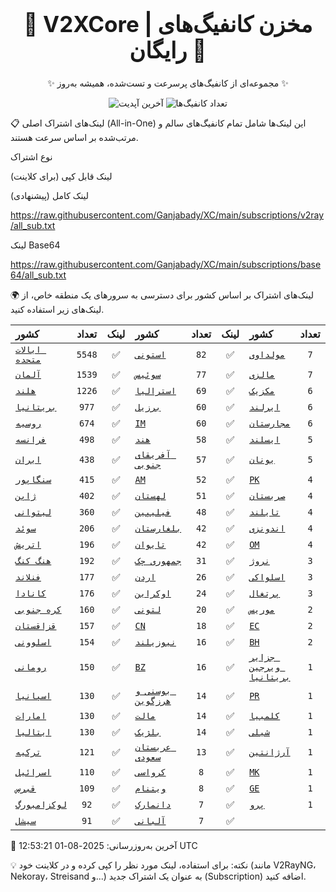 <div align="center">
<h1 style="font-size: 2.5em; font-weight: bold;">🚀 V2XCore | مخزن کانفیگ‌های رایگان 🚀</h1>
<p>✨ مجموعه‌ای از کانفیگ‌های پرسرعت و تست‌شده، همیشه به‌روز ✨</p>

<p>
<img src="https://img.shields.io/badge/Updated-2025-08-01 12:53:21 UTC-blue?style=for-the-badge&logo=github" alt="آخرین آپدیت">
<img src="https://img.shields.io/badge/Configs-28964-green?style=for-the-badge&logo=serverless" alt="تعداد کانفیگ‌ها">
</p>
</div>

📋 لینک‌های اشتراک اصلی (All-in-One)
این لینک‌ها شامل تمام کانفیگ‌های سالم و مرتب‌شده بر اساس سرعت هستند.

نوع اشتراک

لینک قابل کپی (برای کلاینت)

لینک کامل (پیشنهادی)

https://raw.githubusercontent.com/Ganjabady/XC/main/subscriptions/v2ray/all_sub.txt

لینک Base64

https://raw.githubusercontent.com/Ganjabady/XC/main/subscriptions/base64/all_sub.txt

🌍 لینک‌های اشتراک بر اساس کشور
برای دسترسی به سرورهای یک منطقه خاص، از لینک‌های زیر استفاده کنید.

| کشور | تعداد | لینک | کشور | تعداد | لینک | کشور | تعداد | لینک |
| :--- | :---: | :---: | :--- | :---: | :---: | :--- | :---: | :---: |
| [`ایالات متحده`](https://raw.githubusercontent.com/Ganjabady/XC/main/subscriptions/regions/US.txt) | `5548` | ✅ | [`استونی`](https://raw.githubusercontent.com/Ganjabady/XC/main/subscriptions/regions/EE.txt) | `82` | ✅ | [`مولداوی`](https://raw.githubusercontent.com/Ganjabady/XC/main/subscriptions/regions/MD.txt) | `7` | ✅ |
| [`آلمان`](https://raw.githubusercontent.com/Ganjabady/XC/main/subscriptions/regions/DE.txt) | `1539` | ✅ | [`سوئیس`](https://raw.githubusercontent.com/Ganjabady/XC/main/subscriptions/regions/CH.txt) | `77` | ✅ | [`مالزی`](https://raw.githubusercontent.com/Ganjabady/XC/main/subscriptions/regions/MY.txt) | `7` | ✅ |
| [`هلند`](https://raw.githubusercontent.com/Ganjabady/XC/main/subscriptions/regions/NL.txt) | `1226` | ✅ | [`استرالیا`](https://raw.githubusercontent.com/Ganjabady/XC/main/subscriptions/regions/AU.txt) | `69` | ✅ | [`مکزیک`](https://raw.githubusercontent.com/Ganjabady/XC/main/subscriptions/regions/MX.txt) | `6` | ✅ |
| [`بریتانیا`](https://raw.githubusercontent.com/Ganjabady/XC/main/subscriptions/regions/GB.txt) | `977` | ✅ | [`برزیل`](https://raw.githubusercontent.com/Ganjabady/XC/main/subscriptions/regions/BR.txt) | `60` | ✅ | [`ایرلند`](https://raw.githubusercontent.com/Ganjabady/XC/main/subscriptions/regions/IE.txt) | `6` | ✅ |
| [`روسیه`](https://raw.githubusercontent.com/Ganjabady/XC/main/subscriptions/regions/RU.txt) | `674` | ✅ | [`IM`](https://raw.githubusercontent.com/Ganjabady/XC/main/subscriptions/regions/IM.txt) | `60` | ✅ | [`مجارستان`](https://raw.githubusercontent.com/Ganjabady/XC/main/subscriptions/regions/HU.txt) | `6` | ✅ |
| [`فرانسه`](https://raw.githubusercontent.com/Ganjabady/XC/main/subscriptions/regions/FR.txt) | `498` | ✅ | [`هند`](https://raw.githubusercontent.com/Ganjabady/XC/main/subscriptions/regions/IN.txt) | `58` | ✅ | [`ایسلند`](https://raw.githubusercontent.com/Ganjabady/XC/main/subscriptions/regions/IS.txt) | `5` | ✅ |
| [`ایران`](https://raw.githubusercontent.com/Ganjabady/XC/main/subscriptions/regions/IR.txt) | `438` | ✅ | [`آفریقای جنوبی`](https://raw.githubusercontent.com/Ganjabady/XC/main/subscriptions/regions/ZA.txt) | `57` | ✅ | [`یونان`](https://raw.githubusercontent.com/Ganjabady/XC/main/subscriptions/regions/GR.txt) | `5` | ✅ |
| [`سنگاپور`](https://raw.githubusercontent.com/Ganjabady/XC/main/subscriptions/regions/SG.txt) | `415` | ✅ | [`AM`](https://raw.githubusercontent.com/Ganjabady/XC/main/subscriptions/regions/AM.txt) | `52` | ✅ | [`PK`](https://raw.githubusercontent.com/Ganjabady/XC/main/subscriptions/regions/PK.txt) | `4` | ✅ |
| [`ژاپن`](https://raw.githubusercontent.com/Ganjabady/XC/main/subscriptions/regions/JP.txt) | `402` | ✅ | [`لهستان`](https://raw.githubusercontent.com/Ganjabady/XC/main/subscriptions/regions/PL.txt) | `51` | ✅ | [`صربستان`](https://raw.githubusercontent.com/Ganjabady/XC/main/subscriptions/regions/RS.txt) | `4` | ✅ |
| [`لیتوانی`](https://raw.githubusercontent.com/Ganjabady/XC/main/subscriptions/regions/LT.txt) | `360` | ✅ | [`فیلیپین`](https://raw.githubusercontent.com/Ganjabady/XC/main/subscriptions/regions/PH.txt) | `48` | ✅ | [`تایلند`](https://raw.githubusercontent.com/Ganjabady/XC/main/subscriptions/regions/TH.txt) | `4` | ✅ |
| [`سوئد`](https://raw.githubusercontent.com/Ganjabady/XC/main/subscriptions/regions/SE.txt) | `206` | ✅ | [`بلغارستان`](https://raw.githubusercontent.com/Ganjabady/XC/main/subscriptions/regions/BG.txt) | `42` | ✅ | [`اندونزی`](https://raw.githubusercontent.com/Ganjabady/XC/main/subscriptions/regions/ID.txt) | `4` | ✅ |
| [`اتریش`](https://raw.githubusercontent.com/Ganjabady/XC/main/subscriptions/regions/AT.txt) | `196` | ✅ | [`تایوان`](https://raw.githubusercontent.com/Ganjabady/XC/main/subscriptions/regions/TW.txt) | `42` | ✅ | [`OM`](https://raw.githubusercontent.com/Ganjabady/XC/main/subscriptions/regions/OM.txt) | `4` | ✅ |
| [`هنگ کنگ`](https://raw.githubusercontent.com/Ganjabady/XC/main/subscriptions/regions/HK.txt) | `192` | ✅ | [`جمهوری چک`](https://raw.githubusercontent.com/Ganjabady/XC/main/subscriptions/regions/CZ.txt) | `31` | ✅ | [`نروژ`](https://raw.githubusercontent.com/Ganjabady/XC/main/subscriptions/regions/NO.txt) | `3` | ✅ |
| [`فنلاند`](https://raw.githubusercontent.com/Ganjabady/XC/main/subscriptions/regions/FI.txt) | `177` | ✅ | [`اردن`](https://raw.githubusercontent.com/Ganjabady/XC/main/subscriptions/regions/JO.txt) | `26` | ✅ | [`اسلواکی`](https://raw.githubusercontent.com/Ganjabady/XC/main/subscriptions/regions/SK.txt) | `3` | ✅ |
| [`کانادا`](https://raw.githubusercontent.com/Ganjabady/XC/main/subscriptions/regions/CA.txt) | `176` | ✅ | [`اوکراین`](https://raw.githubusercontent.com/Ganjabady/XC/main/subscriptions/regions/UA.txt) | `24` | ✅ | [`پرتغال`](https://raw.githubusercontent.com/Ganjabady/XC/main/subscriptions/regions/PT.txt) | `3` | ✅ |
| [`کره جنوبی`](https://raw.githubusercontent.com/Ganjabady/XC/main/subscriptions/regions/KR.txt) | `160` | ✅ | [`لتونی`](https://raw.githubusercontent.com/Ganjabady/XC/main/subscriptions/regions/LV.txt) | `20` | ✅ | [`موریس`](https://raw.githubusercontent.com/Ganjabady/XC/main/subscriptions/regions/MU.txt) | `2` | ✅ |
| [`قزاقستان`](https://raw.githubusercontent.com/Ganjabady/XC/main/subscriptions/regions/KZ.txt) | `157` | ✅ | [`CN`](https://raw.githubusercontent.com/Ganjabady/XC/main/subscriptions/regions/CN.txt) | `18` | ✅ | [`EC`](https://raw.githubusercontent.com/Ganjabady/XC/main/subscriptions/regions/EC.txt) | `2` | ✅ |
| [`اسلوونی`](https://raw.githubusercontent.com/Ganjabady/XC/main/subscriptions/regions/SI.txt) | `154` | ✅ | [`نیوزیلند`](https://raw.githubusercontent.com/Ganjabady/XC/main/subscriptions/regions/NZ.txt) | `16` | ✅ | [`BH`](https://raw.githubusercontent.com/Ganjabady/XC/main/subscriptions/regions/BH.txt) | `2` | ✅ |
| [`رومانی`](https://raw.githubusercontent.com/Ganjabady/XC/main/subscriptions/regions/RO.txt) | `150` | ✅ | [`BZ`](https://raw.githubusercontent.com/Ganjabady/XC/main/subscriptions/regions/BZ.txt) | `16` | ✅ | [`جزایر ویرجین بریتانیا`](https://raw.githubusercontent.com/Ganjabady/XC/main/subscriptions/regions/VG.txt) | `1` | ✅ |
| [`اسپانیا`](https://raw.githubusercontent.com/Ganjabady/XC/main/subscriptions/regions/ES.txt) | `130` | ✅ | [`بوسنی و هرزگوین`](https://raw.githubusercontent.com/Ganjabady/XC/main/subscriptions/regions/BA.txt) | `14` | ✅ | [`PR`](https://raw.githubusercontent.com/Ganjabady/XC/main/subscriptions/regions/PR.txt) | `1` | ✅ |
| [`امارات`](https://raw.githubusercontent.com/Ganjabady/XC/main/subscriptions/regions/AE.txt) | `130` | ✅ | [`مالت`](https://raw.githubusercontent.com/Ganjabady/XC/main/subscriptions/regions/MT.txt) | `14` | ✅ | [`کلمبیا`](https://raw.githubusercontent.com/Ganjabady/XC/main/subscriptions/regions/CO.txt) | `1` | ✅ |
| [`ایتالیا`](https://raw.githubusercontent.com/Ganjabady/XC/main/subscriptions/regions/IT.txt) | `130` | ✅ | [`بلژیک`](https://raw.githubusercontent.com/Ganjabady/XC/main/subscriptions/regions/BE.txt) | `14` | ✅ | [`شیلی`](https://raw.githubusercontent.com/Ganjabady/XC/main/subscriptions/regions/CL.txt) | `1` | ✅ |
| [`ترکیه`](https://raw.githubusercontent.com/Ganjabady/XC/main/subscriptions/regions/TR.txt) | `121` | ✅ | [`عربستان سعودی`](https://raw.githubusercontent.com/Ganjabady/XC/main/subscriptions/regions/SA.txt) | `13` | ✅ | [`آرژانتین`](https://raw.githubusercontent.com/Ganjabady/XC/main/subscriptions/regions/AR.txt) | `1` | ✅ |
| [`اسرائیل`](https://raw.githubusercontent.com/Ganjabady/XC/main/subscriptions/regions/IL.txt) | `110` | ✅ | [`کرواسی`](https://raw.githubusercontent.com/Ganjabady/XC/main/subscriptions/regions/HR.txt) | `8` | ✅ | [`MK`](https://raw.githubusercontent.com/Ganjabady/XC/main/subscriptions/regions/MK.txt) | `1` | ✅ |
| [`قبرس`](https://raw.githubusercontent.com/Ganjabady/XC/main/subscriptions/regions/CY.txt) | `109` | ✅ | [`ویتنام`](https://raw.githubusercontent.com/Ganjabady/XC/main/subscriptions/regions/VN.txt) | `8` | ✅ | [`GE`](https://raw.githubusercontent.com/Ganjabady/XC/main/subscriptions/regions/GE.txt) | `1` | ✅ |
| [`لوکزامبورگ`](https://raw.githubusercontent.com/Ganjabady/XC/main/subscriptions/regions/LU.txt) | `92` | ✅ | [`دانمارک`](https://raw.githubusercontent.com/Ganjabady/XC/main/subscriptions/regions/DK.txt) | `7` | ✅ | [`پرو`](https://raw.githubusercontent.com/Ganjabady/XC/main/subscriptions/regions/PE.txt) | `1` | ✅ |
| [`سیشل`](https://raw.githubusercontent.com/Ganjabady/XC/main/subscriptions/regions/SC.txt) | `91` | ✅ | [`آلبانی`](https://raw.githubusercontent.com/Ganjabady/XC/main/subscriptions/regions/AL.txt) | `7` | ✅ |  |  |  |


🔄 آخرین به‌روزرسانی: 2025-08-01 12:53:21 UTC

💡 نکته: برای استفاده، لینک مورد نظر را کپی کرده و در کلاینت خود (مانند V2RayNG، Nekoray، Streisand و...) به عنوان یک اشتراک جدید (Subscription) اضافه کنید.
